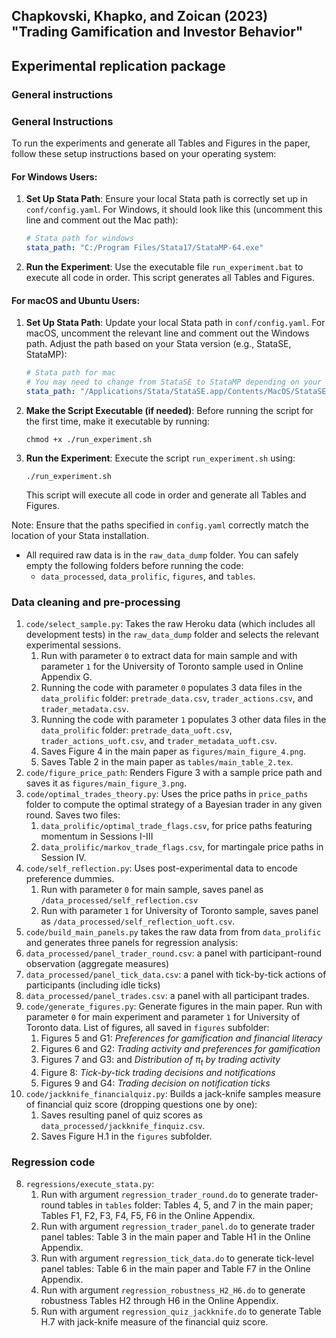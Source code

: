 ## Chapkovski, Khapko, and Zoican (2023)  <br> "Trading Gamification and Investor Behavior"
## Experimental replication package

### General instructions

### General Instructions

To run the experiments and generate all Tables and Figures in the paper, follow these setup instructions based on your operating system:

#### For Windows Users:
1. **Set Up Stata Path**: Ensure your local Stata path is correctly set up in `conf/config.yaml`. For Windows, it should look like this (uncomment this line and comment out the Mac path):
   ```yaml
   # Stata path for windows
   stata_path: "C:/Program Files/Stata17/StataMP-64.exe"
   ```
2. **Run the Experiment**: Use the executable file `run_experiment.bat` to execute all code in order. This script generates all Tables and Figures.

#### For macOS and Ubuntu Users:
1. **Set Up Stata Path**: Update your local Stata path in `conf/config.yaml`. For macOS, uncomment the relevant line and comment out the Windows path. Adjust the path based on your Stata version (e.g., StataSE, StataMP):
   ```yaml
   # Stata path for mac
   # You may need to change from StataSE to StataMP depending on your version
   stata_path: "/Applications/Stata/StataSE.app/Contents/MacOS/StataSE"
   ```
2. **Make the Script Executable (if needed)**: Before running the script for the first time, make it executable by running:
   ```
   chmod +x ./run_experiment.sh
   ```
3. **Run the Experiment**: Execute the script `run_experiment.sh` using:
   ```
   ./run_experiment.sh
   ```
   This script will execute all code in order and generate all Tables and Figures.

Note: Ensure that the paths specified in `config.yaml` correctly match the location of your Stata installation. 
* All required raw data is in the `raw_data_dump` folder. You can safely empty the following folders before running the code:
  * `data_processed`, `data_prolific`, `figures`, and `tables`.
    
### Data cleaning and pre-processing

1.  `code/select_sample.py`: Takes the raw Heroku data (which includes all development tests) in the `raw_data_dump` folder and selects the relevant experimental sessions.
    1. Run with parameter `0` to extract data for main sample and with parameter `1` for the University of Toronto sample used in Online Appendix G.
    2. Running the code with parameter `0` populates 3 data files in the `data_prolific` folder: `pretrade_data.csv`, `trader_actions.csv`, and `trader_metadata.csv`.
    3. Running the code with parameter `1` populates 3 other data files in the `data_prolific` folder: `pretrade_data_uoft.csv`, `trader_actions_uoft.csv`, and `trader_metadata_uoft.csv`.
    4. Saves Figure 4 in the main paper as `figures/main_figure_4.png`.
    5. Saves Table 2 in the main paper as `tables/main_table_2.tex`.
2. `code/figure_price_path`: Renders Figure 3 with a sample price path and saves it as `figures/main_figure_3.png`.
3. `code/optimal_trades_theory.py`: Uses the price paths in `price_paths` folder to compute the optimal strategy of a Bayesian trader in any given round. Saves two files:
   1.  `data_prolific/optimal_trade_flags.csv`, for price paths featuring momentum in Sessions I-III
   2.  `data_prolific/markov_trade_flags.csv`, for martingale price paths in Session IV.
4.  `code/self_reflection.py`: Uses post-experimental data to encode preference dummies.
    1.  Run with parameter `0` for main sample, saves panel as `/data_processed/self_reflection.csv`
    2.  Run with parameter `1` for University of Toronto sample, saves panel as `/data_processed/self_reflection_uoft.csv`.
5.  `code/build_main_panels.py` takes the raw data from from `data_prolific` and generates three panels for regression analysis:
   1. `data_processed/panel_trader_round.csv`: a panel with participant-round observation (aggregate measures)
   2. `data_processed/panel_tick_data.csv`: a panel with tick-by-tick actions of participants (including idle ticks)
   3. `data_processed/panel_trades.csv`: a panel with all participant trades.
6. `code/generate_figures.py`: Generate figures in the main paper. Run with parameter `0` for main experiment and parameter `1` for University of Toronto data. List of figures, all saved in `figures` subfolder:
   1. Figures 5 and G1: *Preferences for gamification and financial literacy*
   2. Figures 6 and G2: *Trading activity and preferences for gamification*
   3. Figures 7 and G3: and *Distribution of $\pi_t$ by trading activity*
   4. Figure 8: *Tick-by-tick trading decisions and notifications*
   5. Figures 9 and G4: *Trading decision on notification ticks* 
7. `code/jackknife_financialquiz.py`: Builds a jack-knife samples measure of financial quiz score (dropping questions one by one):
   1. Saves resulting panel of quiz scores as `data_processed/jackknife_finquiz.csv`.
   2. Saves Figure H.1 in the `figures` subfolder.

### Regression code
8. `regressions/execute_stata.py`:
   1. Run with argument `regression_trader_round.do` to generate trader-round tables in `tables` folder: Tables 4, 5, and 7 in the main paper; Tables F1, F2, F3, F4, F5, F6 in the Online Appendix.
   2. Run with argument `regression_trader_panel.do` to generate trader panel tables: Table 3 in the main paper and Table H1 in the Online Appendix.
   3. Run with argument `regression_tick_data.do` to generate tick-level panel tables: Table 6 in the main paper and Table F7 in the Online Appendix.
   4. Run with argument `regression_robustness_H2_H6.do` to generate robustness Tables H2 through H6 in the Online Appendix.
   5. Run with argument `regression_quiz_jackknife.do` to generate Table H.7 with jack-knife measure of the financial quiz score.
   